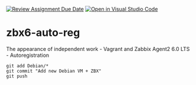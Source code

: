 [![Review Assignment Due Date](https://classroom.github.com/assets/deadline-readme-button-22041afd0340ce965d47ae6ef1cefeee28c7c493a6346c4f15d667ab976d596c.svg)](https://classroom.github.com/a/cHnDqNyO)
[![Open in Visual Studio Code](https://classroom.github.com/assets/open-in-vscode-2e0aaae1b6195c2367325f4f02e2d04e9abb55f0b24a779b69b11b9e10269abc.svg)](https://classroom.github.com/online_ide?assignment_repo_id=17368198&assignment_repo_type=AssignmentRepo)
# zbx6-auto-reg
The appearance of independent work - Vagrant and Zabbix Agent2 6.0 LTS - Autoregistration

```console
git add Debian/*
git commit "Add new Debian VM + ZBX"
git push
```

